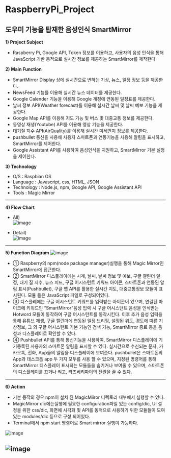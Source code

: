 # RaspberryPi_Project

## 도우미 기능을 탑재한 음성인식 SmartMirror

**1) Project Subject**
  -  Raspberry Pi, Google API, Token 정보를 이용하고, 사용자의 음성 인식을 통해 JavaScript 기반 동적으로 실시간 정보를 제공하는 SmartMirror를 제작한다 
  
**2) Main Function**
  - SmartMirror Display 상에 실시간으로 변하는 기상, 뉴스, 일정 정보 등을 제공한다.
  - NewsFeed 기능를 이용해 실시간 뉴스 데이터를 제공한다. 
  - Google Calender 기능을 이용해 Google 계정에 연동된 일정표를 제공한다.  
  - 날씨 정보 API(Weather forecast)를 이용해 실시간 날씨 및 날씨 예보 기능을 제공한다.
  - Google Map API를 이용해 지도 기능 및 버스 및 대중교통 정보를 제공한다.
  - 동영상 재생(Youtube) API를 이용해 영상 기능을 제공한다. 
  - 대기질 지수 API(AirQuality)를 이용해 실시간 미세먼지 정보를 제공한다.
  - pushbullet 통신을 사용해 사용자 스마트폰과 연동기능을 사용해 알림을 표시하고, SmartMirror를 제어한다.
  - Google Assistant API를 사용하여 음성인식을 지원하고, SmartMirror 기본 설정을 제어한다.
  
 **3) Technology**
  - O/S : Raspbian OS
  - Language : Javascript, css, HTML, JSON
  - Technology : Node.js, npm, Google API, Google Assistant API
  - Tools : Magic Mirror
---

**4) Flow Chart**
  -  All)    
![image](https://user-images.githubusercontent.com/76051264/102740805-fbe0cf80-4393-11eb-8e65-142e0fd995ac.png)

  - Detail)  
![image](https://user-images.githubusercontent.com/76051264/102740103-5547ff00-4392-11eb-8654-58d2e50e14ce.png)
---

**5) Function Diagram**
![image](https://user-images.githubusercontent.com/76051264/102740288-c982a280-4392-11eb-93f3-397dc3f3d3c1.png)

  - ① Raspberry의 npm(node package manager)실행을 통해 Magic Mirror인 SmartMirror에 접근한다.
  - ② SmartMirror 디스플레이에는 시계, 날씨, 날씨 정보 및 예보, 구글 캘린더 일정, 대기 질 지수, 뉴스 피드, 구글 어시스턴트 키워드 아이콘, 스마트폰과 연동된 알림 표시(Pushbullet), 구글 맵 API를 활용한 실시간 지도, 대중교통정보 모듈이 표시된다. 모듈 들은 JavaScript 파일로 구성되어있다.
  - ③ 디스플레에는 구글 어시스턴트 키워드를 입력받는 아이콘이 있으며, 연결된 마이크에 키워드인 “SmartMirror”음성 입력 시 구글 어시스턴트 음성을 인식받는 Hotword 모듈이 동작하여 구글 어시스턴트를 동작시킨다. 이후 추가 음성 입력을 통해 유튜브 재생, 구글 캘린더에 연동된 일정 브리핑, 설정된 위도, 경도에 따른 기상정보, 그 외 구글 어시스턴트 기본 기능인 검색 기능, SmartMirror 종료 등을 음성과 디스플레이로 확인할 수 있다.
  - ④ Pushbullet API를 통해 통신기능을 사용하여, SmartMirror 디스플레이에 기기등록된 사용자의 스마트폰 알림을 표시할 수 있다. 실시간으로 수신되는 문자, 카카오톡, 전화, App들의 알림을 디스플레이에 보여준다. pushbullet은 스마트폰의 App과 데스크톱 app 두 가지 모두를 사용 할 수 있으며, 지정된 명령어를 통해 SmartMirror 디스플레이 표시되는 모듈들을 숨기거나 보여줄 수 있으며, 스마트폰의 디스플레이를 끄거나 켜고, 라즈베리파이의 전원을 끌 수 있다.
---

**6) Action**
  - 기본 동작의 경우 npm이 설치 된 MagicMiiror 디렉토리 내부에서 실행할 수 있다.  
  - MagicMirror dic에는실행에 필요한 configuration파일 있는 config/dic, UI 설정을 위한 css/dic, 화면에 시각화 및 API를 동적으로 사용하기 위한 모듈들이 모여있는 modules/dic 등으로 구성 되어있다.
  - Terminal에서 npm start 명령어로 Smart mirror 실행이 가능하다.

![image](https://user-images.githubusercontent.com/76051264/102741243-34cd7400-4395-11eb-8633-eb20267de852.png)

![image](https://user-images.githubusercontent.com/76051264/102741303-5af31400-4395-11eb-8984-08433dfe8844.png)
---